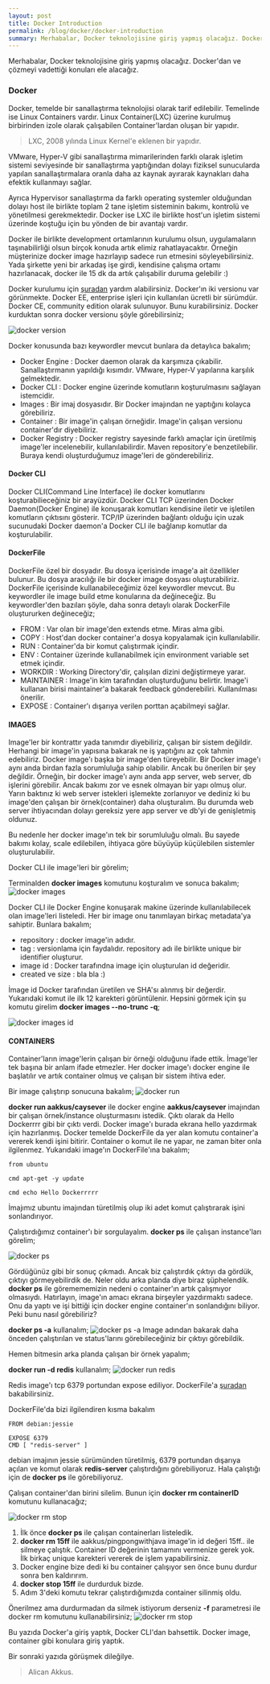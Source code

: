```yaml
---
layout: post
title: Docker Introduction
permalink: /blog/docker/docker-introduction
summary: Merhabalar, Docker teknolojisine giriş yapmış olacağız. Docker'dan ve çözmeyi vadettiği konuları ele alacağız.
---
```


Merhabalar, Docker teknolojisine giriş yapmış olacağız. Docker'dan ve çözmeyi vadettiği konuları ele alacağız.

### Docker

Docker, temelde bir sanallaştırma teknolojisi olarak tarif edilebilir. Temelinde ise Linux Containers vardır. Linux Container(LXC) üzerine kurulmuş birbirinden izole olarak çalışabilen Container'lardan oluşan bir yapıdır.

> LXC, 2008 yılında Linux Kernel'e eklenen bir yapıdır.

VMware, Hyper-V gibi sanallaştırma mimarilerinden farklı olarak işletim sistemi seviyesinde bir sanallaştırma yaptığından dolayı fiziksel sunucularda yapılan sanallaştırmalara oranla daha az kaynak ayırarak kaynakları daha efektik kullanmayı sağlar.

Ayrıca Hypervisor sanallaştırma da farklı operating systemler olduğundan dolayı host ile birlikte toplam 2 tane işletim sisteminin bakımı, kontrolü ve yönetilmesi gerekmektedir. Docker ise LXC ile birlikte host'un işletim sistemi üzerinde koştuğu için bu yönden de bir avantajı vardır.

Docker ile birlikte development ortamlarının kurulumu olsun, uygulamaların taşınabilirliği olsun birçok konuda artık elimiz rahatlayacaktır. Örneğin müşterinize docker image hazırlayıp sadece run etmesini söyleyebilirsiniz. Yada şirkette yeni bir arkadaş işe girdi, kendisine çalışma ortamı hazırlanacak, docker ile 15 dk da artık çalışabilir duruma gelebilir :)

Docker kurulumu için [şuradan](https://docs.docker.com/engine/installation/) yardım alabilirsiniz. Docker'ın iki versionu var görünmekte. Docker EE, enterprise işleri için kullanılan ücretli bir sürümdür. Docker CE, community edition olarak sulunuyor. Bunu kurabilirsiniz. Docker kurduktan sonra docker versionu şöyle görebilirsiniz;

![docker version](/images/docker/docker-version.png)

Docker konusunda bazı keywordler mevcut bunlara da detaylıca bakalım;
* Docker Engine : Docker daemon olarak da karşımıza çıkabilir. Sanallaştırmanın yapıldığı kısımdır. VMware, Hyper-V yapılarına karşılık gelmektedir.
* Docker CLI : Docker engine üzerinde komutların koşturulmasını sağlayan istemcidir.
* Images : Bir imaj dosyasıdır. Bir Docker imajından ne yaptığını kolayca görebiliriz.
* Container : Bir image'in çalışan örneğidir. Image'in çalışan versionu container'dır diyebiliriz.
* Docker Registry : Docker registry sayesinde farklı amaçlar için üretilmiş image'ler incelenebilir, kullanılabilirdir. Maven repository'e benzetilebilir. Buraya kendi oluşturduğumuz image'leri de gönderebiliriz.


#### Docker CLI

Docker CLI(Command Line Interface) ile docker komutlarını koşturabilieceğiniz bir arayüzdür. Docker CLI TCP üzerinden Docker Daemon(Docker Engine) ile konuşarak komutları kendisine iletir ve işletilen komutların çıktısını gösterir. TCP/IP üzerinden bağlantı olduğu için uzak sucunudaki Docker daemon'a Docker CLI ile bağlanıp komutlar da koşturulabilir.

#### DockerFile

DockerFile özel bir dosyadır. Bu dosya içerisinde image'a ait özellikler bulunur. Bu dosya aracılığı ile bir docker image dosyası oluşturabiliriz. DockerFile içerisinde kullanabileceğimiz özel keywordler mevcut. Bu keywordler ile image build etme konularına da değineceğiz. Bu keywordler'den bazıları şöyle, daha sonra detaylı olarak DockerFile oluştururken değineceğiz;

* FROM : Var olan bir image'den extends etme. Miras alma gibi.
* COPY : Host'dan docker container'a dosya kopyalamak için kullanılabilir.
* RUN : Container'da bir komut çalıştırmak içindir.
* ENV : Container üzerinde kullanabilmek için environment variable set etmek içindir.
* WORKDIR : Working Directory'dir, çalışılan dizini değiştirmeye yarar.
* MAINTAINER : Image'in kim tarafından oluşturduğunu belirtir. Image'i kullanan birisi maintainer'a bakarak feedback gönderebiliri. Kullanılması önerilir.
* EXPOSE : Container'ı dışarıya verilen porttan açabilmeyi sağlar.

#### IMAGES

Image'ler bir kontrattır yada tanımdır diyebiliriz, çalışan bir sistem değildir. Herhangi bir image'in yapısına bakarak ne iş yaptığını az çok tahmin edebiliriz. Docker image'ı başka bir image'den türeyebilir. Bir Docker image'ı aynı anda birdan fazla sorumluluğa sahip olabilir. Ancak bu önerilen bir şey değildir. Örneğin, bir docker image'ı aynı anda app server, web server, db işlerini görebilir. Ancak bakımı zor ve esnek olmayan bir yapı olmuş olur. Yarın baktınız ki web server istekleri işlemekte zorlanıyor ve dediniz ki bu image'den çalışan bir örnek(container) daha oluşturalım. Bu durumda web server ihtiyacından dolayı gereksiz yere app server ve db'yi de genişletmiş oldunuz.

Bu nedenle her docker image'ın tek bir sorumluluğu olmalı. Bu sayede bakımı kolay, scale edilebilen, ihtiyaca göre büyüyüp küçülebilen sistemler oluşturulabilir.

Docker CLI ile image'leri bir görelim;

Terminalden **docker images** komutunu koşturalım ve sonuca bakalım;
![docker images](/images/docker/docker-images.png)

Docker CLI ile Docker Engine konuşarak makine üzerinde kullanılabilecek olan image'leri listeledi. Her bir image onu tanımlayan birkaç metadata'ya sahiptir. Bunlara bakalım;

* repository : docker image'in adıdır.
* tag : versionlama için faydalıdır. repository adı ile birlikte unique bir identifier oluşturur.
* image id : Docker tarafındna image için oluşturulan id değeridir.
* created ve size : bla bla :)

İmage id Docker tarafından üretilen ve SHA'sı alınmış bir değerdir. Yukarıdaki komut ile ilk 12 karekteri görüntülenir. Hepsini görmek için şu komutu girelim **docker images --no-trunc -q**;

![docker images id](/images/docker/docker-images-id.png)

#### CONTAINERS

Container'ların image'lerin çalışan bir örneği olduğunu ifade ettik. İmage'ler tek başına bir anlam ifade etmezler. Her docker image'ı docker engine ile başlatılır ve artık container olmuş ve çalışan bir sistem ihtiva eder.

Bir image çalıştırıp sonucuna bakalım;
![docker run](/images/docker/docker-run.png)

**docker run aakkus/caysever** ile docker engine **aakkus/caysever** imajından bir çalışan örnek/instance oluşturmasını istedik. Çıktı olarak da Hello Dockerrrr gibi bir çıktı verdi. Docker image'ı burada ekrana hello yazdırmak için hazırlanmış. Docker temelde DockerFile da yer alan komutu container'a vererek kendi işini bitirir. Container o komut ile ne yapar, ne zaman biter onla ilgilenmez. Yukarıdaki image'ın DockerFile'ına bakalım;

```
from ubuntu

cmd apt-get -y update

cmd echo Hello Dockerrrrr
```

İmajımız ubuntu imajından türetilmiş olup iki adet komut çalıştırarak işini sonlandırıyor.

Çalıştırdığımız container'ı bir sorgulayalım. **docker ps** ile çalışan instance'ları görelim;

![docker ps](/images/docker/docker-ps.png)

Gördüğünüz gibi bir sonuç çıkmadı. Ancak biz çalıştırdık çıktıyı da gördük, çıktıyı görmeyebilirdik de. Neler oldu arka planda diye biraz şüphelendik. **docker ps** ile göremememizin nedeni o container'ın artık çalışmıyor olmasıydı. Hatırlayın, image'ın amacı ekrana birşeyler yazdırmaktı sadece. Onu da yaptı ve işi bittiği için docker engine container'ın sonlandığını biliyor. Peki bunu nasıl görebiliriz?

**docker ps -a** kullanalım;
![docker ps -a](/images/docker/docker-ps-a.png)
Image adından bakarak daha önceden çalıştırılan ve status'larını görebileceğiniz bir çıktıyı görebildik.

Hemen bitmesin arka planda çalışan bir örnek yapalım;

**docker run -d redis** kullanalım;
![docker run redis](/images/docker/docker-run-redis.png)

Redis image'ı tcp 6379 portundan expose ediliyor. DockerFile'a [şuradan](https://github.com/docker-library/redis/blob/6cb8a8015f126e2a7251c5d011b86b657e9febd6/3.0/Dockerfile) bakabilirsiniz.

DockerFile'da bizi ilgilendiren kısma bakalım
```
FROM debian:jessie

EXPOSE 6379
CMD [ "redis-server" ]
```

debian imajının jessie sürümünden türetilmiş, 6379 portundan dışarıya açılan ve komut olarak **redis-server** çalıştırdığını görebiliyoruz. Hala çalıştığı için de **docker ps** ile görebiliyoruz.

Çalışan container'dan birini silelim. Bunun için **docker rm containerID** komutunu kullanacağız;

![docker rm stop](/images/docker/docker-rm-stop.png)

1. İlk önce **docker ps** ile çalışan containerları listeledik.
2. **docker rm 15ff** ile aakkus/pingpongwithjava image'in id değeri 15ff.. ile silmeye çalıştık. Container ID değerinin tamamını vermenize gerek yok. İlk birkaç unique karekteri vererek de işlem yapabilirsiniz.
3. Docker engine bize dedi ki bu container çalışıyor sen önce bunu durdur sonra ben kaldırırım.
4. **docker stop 15ff** ile durdurduk bizde.
5. Adım 3'deki komutu tekrar çalıştırdığımızda container silinmiş oldu.

Önerilmez ama durdurmadan da silmek istiyorum derseniz **-f** parametresi ile docker rm komutunu kullanabilirsiniz;
![docker rm stop](/images/docker/docker-rm-f.png)

Bu yazıda Docker'a giriş yaptık, Docker CLI'dan bahsettik. Docker image, container gibi konulara giriş yaptık.

Bir sonraki yazıda görüşmek dileğilye.

> Alican Akkus.
